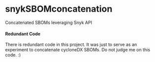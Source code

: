 # snykSBOMconcatenation
Concatenated SBOMs leveraging Snyk API

#### Redundant Code
There is redundant code in this project. It was just to serve as an experiment to concatenate cycloneDX SBOMs. Do not judge me on this code. :)
